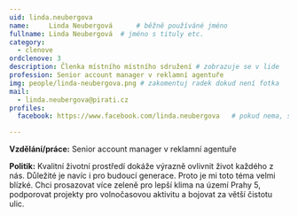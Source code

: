 ```yaml
---
uid: linda.neubergova
name:     Linda Neubergová  	# běžně používáné jméno
fullname: Linda Neubergová 	# jméno s tituly etc.
category:
  - clenove
ordclenove: 3
description: Členka místního místního sdružení # zobrazuje se v lide
profession: Senior account manager v reklamní agentuře
img: people/linda-neubergova.png # zakomentuj radek dokud není fotka
mail:
  - linda.neubergova@pirati.cz
profiles:
  facebook: https://www.facebook.com/linda.neubergova   # pokud nema, staci smazat tuto radku

---
```


**Vzdělání/práce:** Senior account manager v reklamní agentuře

**Politik:** Kvalitní životní prostředí dokáže výrazně ovlivnit život každého z nás. Důležité je navíc i pro budoucí generace. Proto je mi toto téma velmi blízké. Chci prosazovat více zeleně pro lepší klima na území Prahy 5, podporovat projekty pro volnočasovou aktivitu a bojovat za větší čistotu ulic.
